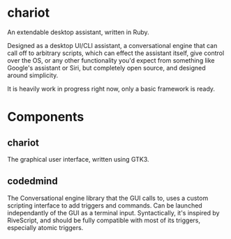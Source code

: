 # chariot
An extendable desktop assistant, written in Ruby.

Designed as a desktop UI/CLI assistant, a conversational engine that can call off to arbitrary scripts, which can effect the assistant itself, give control over the OS, or any other functionality you'd expect from something like Google's assistant or Siri, but completely open source, and designed around simplicity.

It is heavily work in progress right now, only a basic framework is ready.

# Components
## chariot
The graphical user interface, written using GTK3.

## codedmind
The Conversational engine library that the GUI calls to, uses a custom scripting interface to add triggers and commands. Can be launched independantly of the GUI as a terminal input.
Syntactically, it's inspired by RiveScript, and should be fully compatible with most of its triggers, especially atomic triggers.

